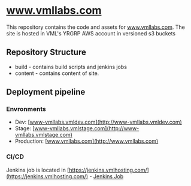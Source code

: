 # www.vmllabs.com

This repository contains the code and assets for www.vmllabs.com.  The site is hosted in VML's YRGRP AWS account in versioned s3 buckets

## Repository Structure

- build - contains build scripts and jenkins jobs
- content - contains content of site.

## Deployment pipeline

### Envronments

- Dev: [www-vmllabs.vmldev.com](http://www-vmllabs.vmldev.com)
- Stage: [www-vmllabs.vmlstage.com](http://www-vmllabs.vmlstage.com)
- Production: [www.vmllabs.com](http://www.vmllabs.com)

### CI/CD 

Jenkins job is located in [https://jenkins.vmlhosting.com/](https://jenkins.vmlhosting.com/) - [Jenkins Job](https://jenkins.vmlhosting.com/job/www.vmllabs.com/)